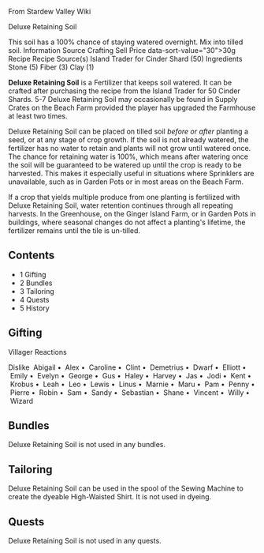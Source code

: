 From Stardew Valley Wiki

Deluxe Retaining Soil

This soil has a 100% chance of staying watered overnight. Mix into tilled soil. Information Source Crafting Sell Price data-sort-value="30"&gt;30g Recipe Recipe Source(s) Island Trader for Cinder Shard (50) Ingredients Stone (5) Fiber (3) Clay (1)

**Deluxe Retaining Soil** is a Fertilizer that keeps soil watered. It can be crafted after purchasing the recipe from the Island Trader for 50 Cinder Shards. 5-7 Deluxe Retaining Soil may occasionally be found in Supply Crates on the Beach Farm provided the player has upgraded the Farmhouse at least two times.

Deluxe Retaining Soil can be placed on tilled soil *before or after* planting a seed, or at any stage of crop growth. If the soil is not already watered, the fertilizer has no water to retain and plants will not grow until watered once. The chance for retaining water is 100%, which means after watering once the soil will be guaranteed to be watered up until the crop is ready to be harvested. This makes it especially useful in situations where Sprinklers are unavailable, such as in Garden Pots or in most areas on the Beach Farm.

If a crop that yields multiple produce from one planting is fertilized with Deluxe Retaining Soil, water retention continues through all repeating harvests. In the Greenhouse, on the Ginger Island Farm, or in Garden Pots in buildings, where seasonal changes do not affect a planting's lifetime, the fertilizer remains until the tile is un-tilled.

## Contents

- 1 Gifting
- 2 Bundles
- 3 Tailoring
- 4 Quests
- 5 History

## Gifting

Villager Reactions

Dislike  Abigail •  Alex •  Caroline •  Clint •  Demetrius •  Dwarf •  Elliott •  Emily •  Evelyn •  George •  Gus •  Haley •  Harvey •  Jas •  Jodi •  Kent •  Krobus •  Leah •  Leo •  Lewis •  Linus •  Marnie •  Maru •  Pam •  Penny •  Pierre •  Robin •  Sam •  Sandy •  Sebastian •  Shane •  Vincent •  Willy •  Wizard

## Bundles

Deluxe Retaining Soil is not used in any bundles.

## Tailoring

Deluxe Retaining Soil can be used in the spool of the Sewing Machine to create the dyeable High-Waisted Shirt. It is not used in dyeing.

## Quests

Deluxe Retaining Soil is not used in any quests.